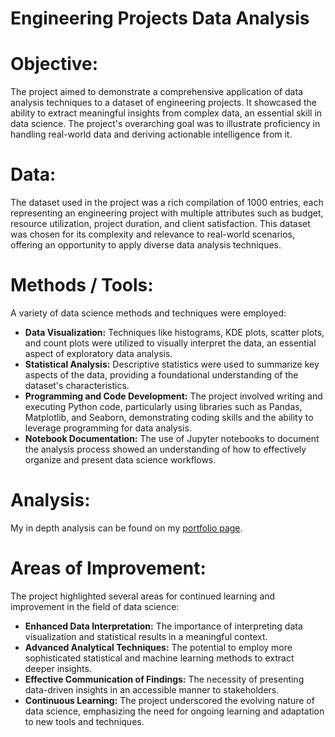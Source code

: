 # Engineering Projects Data Analysis

# Objective:
The project aimed to demonstrate a comprehensive application of data analysis techniques to a dataset of engineering projects. It showcased the ability to extract meaningful insights from complex data, an essential skill in data science. The project's overarching goal was to illustrate proficiency in handling real-world data and deriving actionable intelligence from it.

# Data:
The dataset used in the project was a rich compilation of 1000 entries, each representing an engineering project with multiple attributes such as budget, resource utilization, project duration, and client satisfaction. This dataset was chosen for its complexity and relevance to real-world scenarios, offering an opportunity to apply diverse data analysis techniques.

# Methods / Tools:
A variety of data science methods and techniques were employed:
- **Data Visualization:** Techniques like histograms, KDE plots, scatter plots, and count plots were utilized to visually interpret the data, an essential aspect of exploratory data analysis.
- **Statistical Analysis:** Descriptive statistics were used to summarize key aspects of the data, providing a foundational understanding of the dataset's characteristics.
- **Programming and Code Development:** The project involved writing and executing Python code, particularly using libraries such as Pandas, Matplotlib, and Seaborn, demonstrating coding skills and the ability to leverage programming for data analysis.
- **Notebook Documentation:** The use of Jupyter notebooks to document the analysis process showed an understanding of how to effectively organize and present data science workflows.

# Analysis:
My in depth analysis can be found on my [portfolio page]([https://sites.google.com/view/dennis-mclernan-jr/data-processing](https://sites.google.com/view/dennismclernanjr/projects)).

# Areas of Improvement:
The project highlighted several areas for continued learning and improvement in the field of data science:
- **Enhanced Data Interpretation:** The importance of interpreting data visualization and statistical results in a meaningful context.
- **Advanced Analytical Techniques:** The potential to employ more sophisticated statistical and machine learning methods to extract deeper insights.
- **Effective Communication of Findings:** The necessity of presenting data-driven insights in an accessible manner to stakeholders.
- **Continuous Learning:** The project underscored the evolving nature of data science, emphasizing the need for ongoing learning and adaptation to new tools and techniques.
